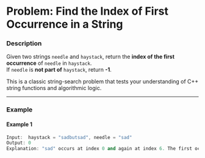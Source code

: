 # Problem: Find the Index of First Occurrence in a String

### Description

Given two strings `needle` and `haystack`, return the **index of the first occurrence** of `needle` in `haystack`.  
If `needle` is **not part of** `haystack`, return **-1**.

This is a classic string-search problem that tests your understanding of C++ string functions and algorithmic logic.

---

### Example

#### Example 1

```cpp
Input:  haystack = "sadbutsad", needle = "sad"
Output: 0
Explanation: "sad" occurs at index 0 and again at index 6. The first occurrence is at index 0.
```
